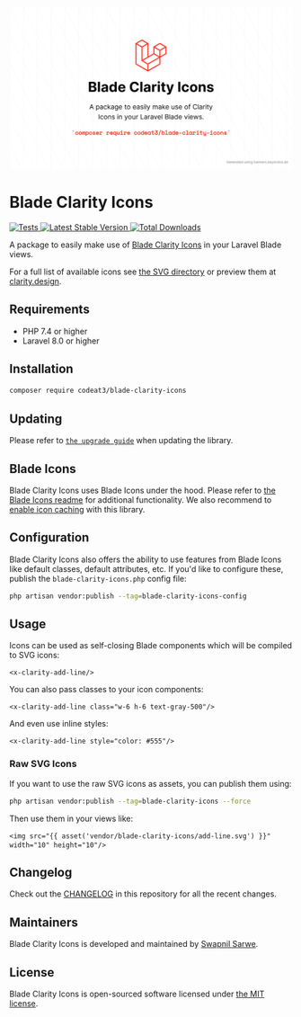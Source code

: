 <p align="center">
    <img src="./socialcard-blade-clarity-icons.png" width="1280" title="Social Card Blade Clarity Icons">
</p>

# Blade Clarity Icons

<a href="https://github.com/codeat3/blade-clarity-icons/actions?query=workflow%3ATests">
    <img src="https://github.com/codeat3/blade-clarity-icons/workflows/Tests/badge.svg" alt="Tests">
</a>
<a href="https://packagist.org/packages/codeat3/blade-clarity-icons">
    <img src="https://img.shields.io/packagist/v/codeat3/blade-clarity-icons" alt="Latest Stable Version">
</a>
<a href="https://packagist.org/packages/codeat3/blade-clarity-icons">
    <img src="https://img.shields.io/packagist/dt/codeat3/blade-clarity-icons" alt="Total Downloads">
</a>

A package to easily make use of [Blade Clarity Icons](https://github.com/vmware/clarity-assets) in your Laravel Blade views.

For a full list of available icons see [the SVG directory](resources/svg) or preview them at [clarity.design](https://clarity.design/foundation/icons/shapes/).

## Requirements

- PHP 7.4 or higher
- Laravel 8.0 or higher

## Installation

```bash
composer require codeat3/blade-clarity-icons
```

## Updating

Please refer to [`the upgrade guide`](UPGRADE.md) when updating the library.

## Blade Icons

Blade Clarity Icons uses Blade Icons under the hood. Please refer to [the Blade Icons readme](https://github.com/blade-ui-kit/blade-icons) for additional functionality. We also recommend to [enable icon caching](https://github.com/blade-ui-kit/blade-icons#caching) with this library.

## Configuration

Blade Clarity Icons also offers the ability to use features from Blade Icons like default classes, default attributes, etc. If you'd like to configure these, publish the `blade-clarity-icons.php` config file:

```bash
php artisan vendor:publish --tag=blade-clarity-icons-config
```

## Usage

Icons can be used as self-closing Blade components which will be compiled to SVG icons:

```blade
<x-clarity-add-line/>
```

You can also pass classes to your icon components:

```blade
<x-clarity-add-line class="w-6 h-6 text-gray-500"/>
```

And even use inline styles:

```blade
<x-clarity-add-line style="color: #555"/>
```

### Raw SVG Icons

If you want to use the raw SVG icons as assets, you can publish them using:

```bash
php artisan vendor:publish --tag=blade-clarity-icons --force
```

Then use them in your views like:

```blade
<img src="{{ asset('vendor/blade-clarity-icons/add-line.svg') }}" width="10" height="10"/>
```

## Changelog

Check out the [CHANGELOG](CHANGELOG.md) in this repository for all the recent changes.

## Maintainers

Blade Clarity Icons is developed and maintained by [Swapnil Sarwe](https://swapnilsarwe.com).

## License

Blade Clarity Icons is open-sourced software licensed under [the MIT license](LICENSE.md).
